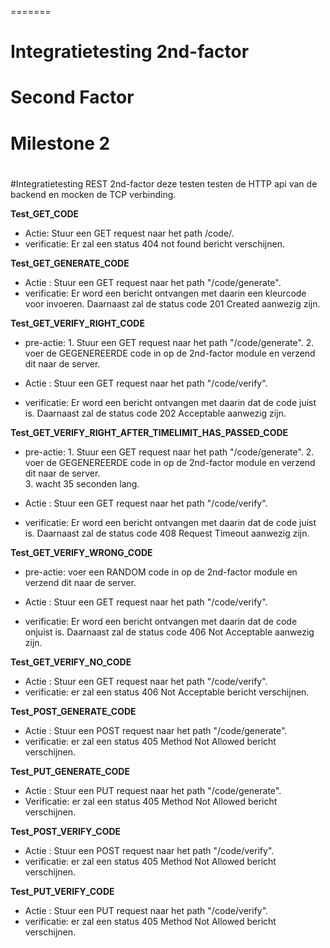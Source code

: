=======
# Integratietesting 2nd-factor

# Second Factor

# Milestone 2

#

#Integratietesting REST 2nd-factor
deze testen testen de HTTP api van de backend en mocken de TCP verbinding.

**Test_GET_CODE**

* Actie: 		 Stuur een GET request naar het path /code/.
* verificatie: Er zal een status 404 not found bericht verschijnen.

**Test_GET_GENERATE_CODE**

* Actie :		Stuur een GET request naar het path "/code/generate".
* verificatie:  Er word een bericht ontvangen met daarin een kleurcode voor invoeren. 
				Daarnaast zal de status code 201 Created aanwezig zijn. 
				
**Test_GET_VERIFY_RIGHT_CODE**

* pre-actie:	1. Stuur een GET request naar het path "/code/generate".
				2. voer de GEGENEREERDE code in op de 2nd-factor module en verzend dit naar de server.		 

* Actie :		 Stuur een GET request naar het path "/code/verify".
* verificatie: Er word een bericht ontvangen met daarin dat de code juist is. 
			 Daarnaast zal de status code 202 Acceptable aanwezig zijn. 

**Test_GET_VERIFY_RIGHT_AFTER_TIMELIMIT_HAS_PASSED_CODE**

* pre-actie:	1. Stuur een GET request naar het path "/code/generate".
				2. voer de GEGENEREERDE code in op de 2nd-factor module en verzend dit naar de server.		 
				3. wacht 35 seconden lang.
			 
* Actie :		 Stuur een GET request naar het path "/code/verify".
* verificatie: Er word een bericht ontvangen met daarin dat de code juist is. 
			 Daarnaast zal de status code 408 Request Timeout aanwezig zijn. 

**Test_GET_VERIFY_WRONG_CODE**

* pre-actie:	 voer een RANDOM code in op de 2nd-factor module en verzend dit naar de server.		 

* Actie :		 Stuur een GET request naar het path "/code/verify".
* verificatie: Er word een bericht ontvangen met daarin dat de code onjuist is. 
			 Daarnaast zal de status code 406 Not Acceptable aanwezig zijn. 

**Test_GET_VERIFY_NO_CODE**

* Actie :		 Stuur een GET request naar het path "/code/verify".
* verificatie: er zal een status 406  Not Acceptable bericht verschijnen.

**Test_POST_GENERATE_CODE**

* Actie :		 Stuur een POST request naar het path "/code/generate".
* verificatie: er zal een status 405  Method Not Allowed bericht verschijnen.

**Test_PUT_GENERATE_CODE**

* Actie :		 Stuur een PUT request naar het path "/code/generate".
* Verificatie: er zal een status 405  Method Not Allowed bericht verschijnen.

**Test_POST_VERIFY_CODE**

* Actie :		 Stuur een POST request naar het path "/code/verify".
* verificatie: er zal een status 405  Method Not Allowed bericht verschijnen.

**Test_PUT_VERIFY_CODE**

* Actie :		 Stuur een PUT request naar het path "/code/verify".
* verificatie: er zal een status 405  Method Not Allowed bericht verschijnen.		 



